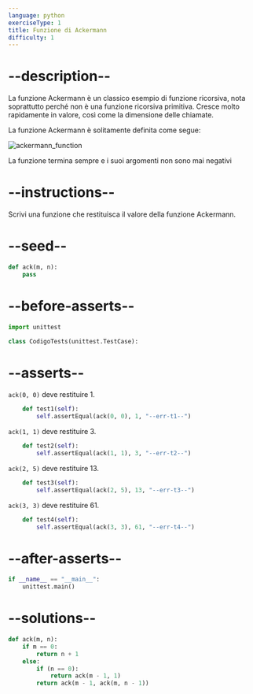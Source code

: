 ```yaml
---
language: python
exerciseType: 1
title: Funzione di Ackermann
difficulty: 1
---
```


# --description--

La funzione Ackermann è un classico esempio di funzione ricorsiva, nota soprattutto perché non è una funzione ricorsiva primitiva. Cresce molto rapidamente in valore, così come la dimensione delle chiamate.

La funzione Ackermann è solitamente definita come segue:

![ackermann_function](https://bit.ly/3z9u4zh)

La funzione termina sempre e i suoi argomenti non sono mai negativi

# --instructions--

Scrivi una funzione che restituisca il valore della funzione Ackermann.

# --seed--

```python
def ack(m, n):
    pass
```

# --before-asserts--

```python
import unittest

class CodigoTests(unittest.TestCase):
```

# --asserts--

`ack(0, 0)` deve restituire 1.

```python
    def test1(self):
        self.assertEqual(ack(0, 0), 1, "--err-t1--")
```

`ack(1, 1)` deve restituire 3.

```python
    def test2(self):
        self.assertEqual(ack(1, 1), 3, "--err-t2--")
```

`ack(2, 5)` deve restituire 13.

```python
    def test3(self):
        self.assertEqual(ack(2, 5), 13, "--err-t3--")
```

`ack(3, 3)` deve restituire 61.

```python
    def test4(self):
        self.assertEqual(ack(3, 3), 61, "--err-t4--")
```

# --after-asserts--

```python
if __name__ == "__main__":
    unittest.main()
```

# --solutions--

```python
def ack(m, n):
    if m == 0:
        return n + 1
    else:
        if (n == 0):
            return ack(m - 1, 1)
        return ack(m - 1, ack(m, n - 1))
```
